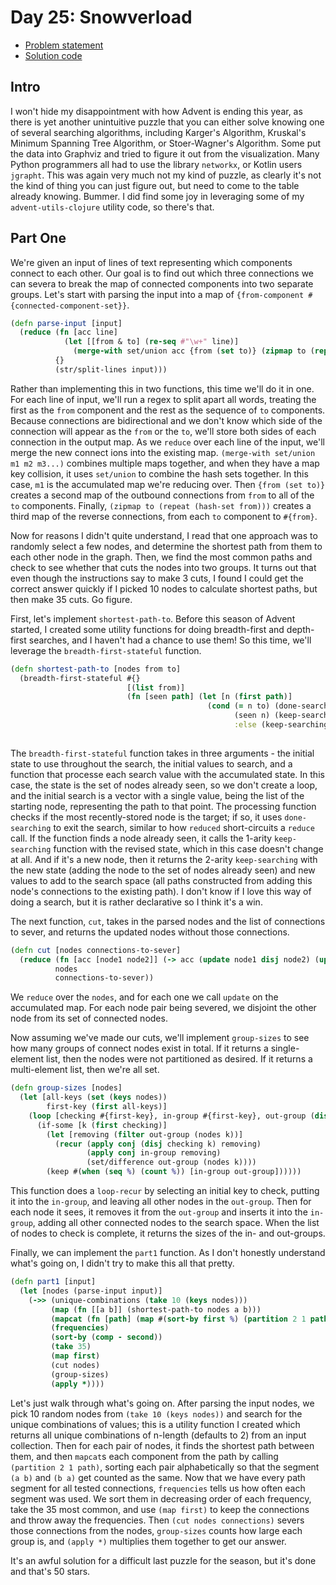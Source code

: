 # Day 25: Snowverload

* [Problem statement](https://adventofcode.com/2023/day/25)
* [Solution code](https://github.com/abyala/advent-2023-clojure/blob/master/src/advent_2023_clojure/day25.clj)

## Intro

I won't hide my disappointment with how Advent is ending this year, as there is yet another unintuitive puzzle that
you can either solve knowing one of several searching algorithms, including Karger's Algorithm, Kruskal's Minimum
Spanning Tree Algorithm, or Stoer-Wagner's Algorithm. Some put the data into Graphviz and tried to figure it out from
the visualization. Many Python programmers all had to use the library `networkx`, or Kotlin users `jgrapht`. This was
again very much not my kind of puzzle, as clearly it's not the kind of thing you can just figure out, but need to come
to the table already knowing.  Bummer.  I did find some joy in leveraging some of my `advent-utils-clojure` utility
code, so there's that.

## Part One

We're given an input of lines of text representing which components connect to each other. Our goal is to find out
which three connections we can severa to break the map of connected components into two separate groups. Let's start
with parsing the input into a map of `{from-component #{connected-component-set}}`.

```clojure
(defn parse-input [input]
  (reduce (fn [acc line]
            (let [[from & to] (re-seq #"\w+" line)]
              (merge-with set/union acc {from (set to)} (zipmap to (repeat (hash-set from))))))
          {}
          (str/split-lines input)))
```

Rather than implementing this in two functions, this time we'll do it in one. For each line of input, we'll run a
regex to split apart all words, treating the first as the `from` component and the rest as the sequence of `to`
components. Because connections are bidirectional and we don't know which side of the connection will appear as the
`from` or the `to`, we'll store both sides of each connection in the output map. As we `reduce` over each line of the
input, we'll merge the new connect ions into the existing map. `(merge-with set/union m1 m2 m3...)` combines multiple
maps together, and when they have a map key collision, it uses `set/union` to combine the hash sets together. In this
case, `m1` is the accumulated map we're reducing over.  Then `{from (set to)}` creates a second map of the outbound
connections from `from` to all of the `to` components. Finally, `(zipmap to (repeat (hash-set from)))` creates a third
map of the reverse connections, from each `to` component to `#{from}`.

Now for reasons I didn't quite understand, I read that one approach was to randomly select a few nodes, and determine
the shortest path from them to each other node in the graph. Then, we find the most common paths and check to see
whether that cuts the nodes into two groups. It turns out that even though the instructions say to make 3 cuts, I found
I could get the correct answer quickly if I picked 10 nodes to calculate shortest paths, but then make 35 cuts. Go
figure.

First, let's implement `shortest-path-to`. Before this season of Advent started, I created some utility functions for
doing breadth-first and depth-first searches, and I haven't had a chance to use them! So this time, we'll leverage the
`breadth-first-stateful` function.

```clojure
(defn shortest-path-to [nodes from to]
  (breadth-first-stateful #{}
                          [(list from)]
                          (fn [seen path] (let [n (first path)]
                                            (cond (= n to) (done-searching path)
                                                  (seen n) (keep-searching seen)
                                                  :else (keep-searching (conj seen n)
                                                                        (map #(conj path %) (nodes n))))))))
```

The `breadth-first-stateful` function takes in three arguments - the initial state to use throughout the search, the
initial values to search, and a function that processe each search value with the accumulated state. In this case, the
state is the set of nodes already seen, so we don't create a loop, and the initial search is a vector with a single
value, being the list of the starting node, representing the path to that point. The processing function checks if the
most recently-stored node is the target; if so, it uses `done-searching` to exit the search, similar to how `reduced`
short-circuits a `reduce` call. If the function finds a node already seen, it calls the 1-arity `keep-searching`
function with the revised state, which in this case doesn't change at all. And if it's a new node, then it returns
the 2-arity `keep-searching` with the new state (adding the node to the set of nodes already seen) and new values to
add to the search space (all paths constructed from adding this node's connections to the existing path). I don't know
if I love this way of doing a search, but it is rather declarative so I think it's a win.

The next function, `cut`, takes in the parsed nodes and the list of connections to sever, and returns the updated
nodes without those connections.

```clojure
(defn cut [nodes connections-to-sever]
  (reduce (fn [acc [node1 node2]] (-> acc (update node1 disj node2) (update node2 disj node1)))
          nodes
          connections-to-sever))
```

We `reduce` over the `nodes`, and for each one we call `update` on the accumulated map. For each node pair being
severed, we disjoint the other node from its set of connected nodes.

Now assuming we've made our cuts, we'll implement `group-sizes` to see how many groups of connect nodes exist in total.
If it returns a single-element list, then the nodes were not partitioned as desired. If it returns a multi-element list,
then we're all set.

```clojure
(defn group-sizes [nodes]
  (let [all-keys (set (keys nodes))
        first-key (first all-keys)]
    (loop [checking #{first-key}, in-group #{first-key}, out-group (disj all-keys first-key)]
      (if-some [k (first checking)]
        (let [removing (filter out-group (nodes k))]
          (recur (apply conj (disj checking k) removing)
                 (apply conj in-group removing)
                 (set/difference out-group (nodes k))))
        (keep #(when (seq %) (count %)) [in-group out-group])))))
```

This function does a `loop-recur` by selecting an initial key to check, putting it into the `in-group`, and leaving
all other nodes in the `out-group`. Then for each node it sees, it removes it from the `out-group` and inserts it into
the `in-group`, adding all other connected nodes to the search space. When the list of nodes to check is complete, it
returns the sizes of the in- and out-groups.

Finally, we can implement the `part1` function. As I don't honestly understand what's going on, I didn't try to make
this all that pretty.

```clojure
(defn part1 [input]
  (let [nodes (parse-input input)]
    (->> (unique-combinations (take 10 (keys nodes)))
         (map (fn [[a b]] (shortest-path-to nodes a b)))
         (mapcat (fn [path] (map #(sort-by first %) (partition 2 1 path))))
         (frequencies)
         (sort-by (comp - second))
         (take 35)
         (map first)
         (cut nodes)
         (group-sizes)
         (apply *))))
```

Let's just walk through what's going on. After parsing the input nodes, we pick 10 random nodes from 
`(take 10 (keys nodes))` and search for the unique combinations of values; this is a utility function I created which
returns all unique combinations of n-length (defaults to 2) from an input collection. Then for each pair of nodes, it
finds the shortest path between them, and then `mapcat`s each component from the path by calling `(partition 2 1 path)`,
sorting each pair alphabetically so that the segment `(a b)` and `(b a)` get counted as the same. Now that we have
every path segment for all tested connections, `frequencies` tells us how often each segment was used. We sort them in
decreasing order of each frequency, take the 35 most common, and use `(map first)` to keep the connections and throw
away the frequencies. Then `(cut nodes connections)` severs those connections from the nodes, `group-sizes` counts how
large each group is, and `(apply *)` multiplies them together to get our answer.

It's an awful solution for a difficult last puzzle for the season, but it's done and that's 50 stars.
